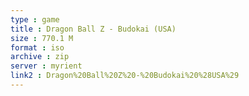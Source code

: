 ```yaml
---
type : game
title : Dragon Ball Z - Budokai (USA)
size : 770.1 M
format : iso
archive : zip
server : myrient
link2 : Dragon%20Ball%20Z%20-%20Budokai%20%28USA%29
---
```

